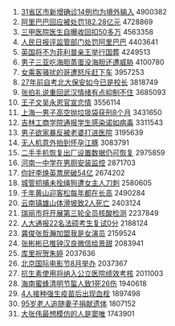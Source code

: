 1. [31省区市新增确诊14例均为境外输入](http://www.baidu.com/baidu?cl=3&tn=SE_baiduhomet8_jmjb7mjw&rsv_dl=fyb_top&fr=top1000&wd=31%CA%A1%C7%F8%CA%D0%D0%C2%D4%F6%C8%B7%D5%EF14%C0%FD%BE%F9%CE%AA%BE%B3%CD%E2%CA%E4%C8%EB) 4900382
1. [阿里巴巴回应被处罚182.28亿元](http://www.baidu.com/baidu?cl=3&tn=SE_baiduhomet8_jmjb7mjw&rsv_dl=fyb_top&fr=top1000&wd=%B0%A2%C0%EF%B0%CD%B0%CD%BB%D8%D3%A6%B1%BB%B4%A6%B7%A3182.28%D2%DA%D4%AA) 4728869
1. [三甲医院医生自曝收回扣50多万](http://www.baidu.com/baidu?cl=3&tn=SE_baiduhomet8_jmjb7mjw&rsv_dl=fyb_top&fr=top1000&wd=%C8%FD%BC%D7%D2%BD%D4%BA%D2%BD%C9%FA%D7%D4%C6%D8%CA%D5%BB%D8%BF%DB50%B6%E0%CD%F2) 4563358
1. [人民日报评监管部门处罚阿里巴巴](http://www.baidu.com/baidu?cl=3&tn=SE_baiduhomet8_jmjb7mjw&rsv_dl=fyb_top&fr=top1000&wd=%C8%CB%C3%F1%C8%D5%B1%A8%C6%C0%BC%E0%B9%DC%B2%BF%C3%C5%B4%A6%B7%A3%B0%A2%C0%EF%B0%CD%B0%CD) 4403641
1. [英国将不为菲利普亲王举行国葬](http://www.baidu.com/baidu?cl=3&tn=SE_baiduhomet8_jmjb7mjw&rsv_dl=fyb_top&fr=top1000&wd=%D3%A2%B9%FA%BD%AB%B2%BB%CE%AA%B7%C6%C0%FB%C6%D5%C7%D7%CD%F5%BE%D9%D0%D0%B9%FA%D4%E1) 4249513
1. [男子三亚吃海胆蒸蛋没海胆还遭威胁](http://www.baidu.com/baidu?cl=3&tn=SE_baiduhomet8_jmjb7mjw&rsv_dl=fyb_top&fr=top1000&wd=%C4%D0%D7%D3%C8%FD%D1%C7%B3%D4%BA%A3%B5%A8%D5%F4%B5%B0%C3%BB%BA%A3%B5%A8%BB%B9%D4%E2%CD%FE%D0%B2) 4100780
1. [女乘客骚扰的哥遭怒斥赶下车](http://www.baidu.com/baidu?cl=3&tn=SE_baiduhomet8_jmjb7mjw&rsv_dl=fyb_top&fr=top1000&wd=%C5%AE%B3%CB%BF%CD%C9%A7%C8%C5%B5%C4%B8%E7%D4%E2%C5%AD%B3%E2%B8%CF%CF%C2%B3%B5) 3957253
1. [27年前自考北大保安如今已是校长](http://www.baidu.com/baidu?cl=3&tn=SE_baiduhomet8_jmjb7mjw&rsv_dl=fyb_top&fr=top1000&wd=27%C4%EA%C7%B0%D7%D4%BF%BC%B1%B1%B4%F3%B1%A3%B0%B2%C8%E7%BD%F1%D2%D1%CA%C7%D0%A3%B3%A4) 3818749
1. [张伯礼说重回武汉情绪有点抑制不住](http://www.baidu.com/baidu?cl=3&tn=SE_baiduhomet8_jmjb7mjw&rsv_dl=fyb_top&fr=top1000&wd=%D5%C5%B2%AE%C0%F1%CB%B5%D6%D8%BB%D8%CE%E4%BA%BA%C7%E9%D0%F7%D3%D0%B5%E3%D2%D6%D6%C6%B2%BB%D7%A1) 3685093
1. [王子文吴永恩官宣恋情](http://www.baidu.com/baidu?cl=3&tn=SE_baiduhomet8_jmjb7mjw&rsv_dl=fyb_top&fr=top1000&wd=%CD%F5%D7%D3%CE%C4%CE%E2%D3%C0%B6%F7%B9%D9%D0%FB%C1%B5%C7%E9) 3556114
1. [上海一男子高空抛垃圾袋获刑8个月](http://www.baidu.com/baidu?cl=3&tn=SE_baiduhomet8_jmjb7mjw&rsv_dl=fyb_top&fr=top1000&wd=%C9%CF%BA%A3%D2%BB%C4%D0%D7%D3%B8%DF%BF%D5%C5%D7%C0%AC%BB%F8%B4%FC%BB%F1%D0%CC8%B8%F6%D4%C2) 3431650
1. [吉林工商学院通报学生感染诺如病毒](http://www.baidu.com/baidu?cl=3&tn=SE_baiduhomet8_jmjb7mjw&rsv_dl=fyb_top&fr=top1000&wd=%BC%AA%C1%D6%B9%A4%C9%CC%D1%A7%D4%BA%CD%A8%B1%A8%D1%A7%C9%FA%B8%D0%C8%BE%C5%B5%C8%E7%B2%A1%B6%BE) 3311543
1. [男子欲家暴反被老婆打进医院](http://www.baidu.com/baidu?cl=3&tn=SE_baiduhomet8_jmjb7mjw&rsv_dl=fyb_top&fr=top1000&wd=%C4%D0%D7%D3%D3%FB%BC%D2%B1%A9%B7%B4%B1%BB%C0%CF%C6%C5%B4%F2%BD%F8%D2%BD%D4%BA) 3195639
1. [无人机意外拍到怀孕江豚](http://www.baidu.com/baidu?cl=3&tn=SE_baiduhomet8_jmjb7mjw&rsv_dl=fyb_top&fr=top1000&wd=%CE%DE%C8%CB%BB%FA%D2%E2%CD%E2%C5%C4%B5%BD%BB%B3%D4%D0%BD%AD%EB%E0) 3083791
1. [二手手机恢复出厂设置数据仍可恢复](http://www.baidu.com/baidu?cl=3&tn=SE_baiduhomet8_jmjb7mjw&rsv_dl=fyb_top&fr=top1000&wd=%B6%FE%CA%D6%CA%D6%BB%FA%BB%D6%B8%B4%B3%F6%B3%A7%C9%E8%D6%C3%CA%FD%BE%DD%C8%D4%BF%C9%BB%D6%B8%B4) 2975859
1. [河南一中学在男厕安装监控](http://www.baidu.com/baidu?cl=3&tn=SE_baiduhomet8_jmjb7mjw&rsv_dl=fyb_top&fr=top1000&wd=%BA%D3%C4%CF%D2%BB%D6%D0%D1%A7%D4%DA%C4%D0%B2%DE%B0%B2%D7%B0%BC%E0%BF%D8) 2871703
1. [你好李焕英票房破54亿](http://www.baidu.com/baidu?cl=3&tn=SE_baiduhomet8_jmjb7mjw&rsv_dl=fyb_top&fr=top1000&wd=%C4%E3%BA%C3%C0%EE%BB%C0%D3%A2%C6%B1%B7%BF%C6%C654%D2%DA) 2674202
1. [城管抓捕未拴绳狗遭女主人刀刺](http://www.baidu.com/baidu?cl=3&tn=SE_baiduhomet8_jmjb7mjw&rsv_dl=fyb_top&fr=top1000&wd=%B3%C7%B9%DC%D7%A5%B2%B6%CE%B4%CB%A9%C9%FE%B9%B7%D4%E2%C5%AE%D6%F7%C8%CB%B5%B6%B4%CC) 2580605
1. [千年黄山迎客松每年都在长高](http://www.baidu.com/baidu?cl=3&tn=SE_baiduhomet8_jmjb7mjw&rsv_dl=fyb_top&fr=top1000&wd=%C7%A7%C4%EA%BB%C6%C9%BD%D3%AD%BF%CD%CB%C9%C3%BF%C4%EA%B6%BC%D4%DA%B3%A4%B8%DF) 2490284
1. [云南镇雄山体滑坡致2人死亡](http://www.baidu.com/baidu?cl=3&tn=SE_baiduhomet8_jmjb7mjw&rsv_dl=fyb_top&fr=top1000&wd=%D4%C6%C4%CF%D5%F2%D0%DB%C9%BD%CC%E5%BB%AC%C6%C2%D6%C22%C8%CB%CB%C0%CD%F6) 2403124
1. [瑞丽市将开展第三轮全员核酸检测](http://www.baidu.com/baidu?cl=3&tn=SE_baiduhomet8_jmjb7mjw&rsv_dl=fyb_top&fr=top1000&wd=%C8%F0%C0%F6%CA%D0%BD%AB%BF%AA%D5%B9%B5%DA%C8%FD%C2%D6%C8%AB%D4%B1%BA%CB%CB%E1%BC%EC%B2%E2) 2237849
1. [人大通报22名法硕考生复试0分](http://www.baidu.com/baidu?cl=3&tn=SE_baiduhomet8_jmjb7mjw&rsv_dl=fyb_top&fr=top1000&wd=%C8%CB%B4%F3%CD%A8%B1%A822%C3%FB%B7%A8%CB%B6%BF%BC%C9%FA%B8%B4%CA%D40%B7%D6) 2188124
1. [龚俊张哲瀚加盟我是女演员](http://www.baidu.com/baidu?cl=3&tn=SE_baiduhomet8_jmjb7mjw&rsv_dl=fyb_top&fr=top1000&wd=%B9%A8%BF%A1%D5%C5%D5%DC%E5%AB%BC%D3%C3%CB%CE%D2%CA%C7%C5%AE%D1%DD%D4%B1) 2159524
1. [张彬彬已推钟汉良微信给景甜](http://www.baidu.com/baidu?cl=3&tn=SE_baiduhomet8_jmjb7mjw&rsv_dl=fyb_top&fr=top1000&wd=%D5%C5%B1%F2%B1%F2%D2%D1%CD%C6%D6%D3%BA%BA%C1%BC%CE%A2%D0%C5%B8%F8%BE%B0%CC%F0) 2083941
1. [库里祝贺朱婷](http://www.baidu.com/baidu?cl=3&tn=SE_baiduhomet8_jmjb7mjw&rsv_dl=fyb_top&fr=top1000&wd=%BF%E2%C0%EF%D7%A3%BA%D8%D6%EC%E6%C3) 2037636
1. [北京国际电影节8月举办](http://www.baidu.com/baidu?cl=3&tn=SE_baiduhomet8_jmjb7mjw&rsv_dl=fyb_top&fr=top1000&wd=%B1%B1%BE%A9%B9%FA%BC%CA%B5%E7%D3%B0%BD%DA8%D4%C2%BE%D9%B0%EC) 2037367
1. [抗生素使用将纳入公立医院绩效考核](http://www.baidu.com/baidu?cl=3&tn=SE_baiduhomet8_jmjb7mjw&rsv_dl=fyb_top&fr=top1000&wd=%BF%B9%C9%FA%CB%D8%CA%B9%D3%C3%BD%AB%C4%C9%C8%EB%B9%AB%C1%A2%D2%BD%D4%BA%BC%A8%D0%A7%BF%BC%BA%CB) 2011003
1. [海南蜜蜂清明节蜇人致1死26伤](http://www.baidu.com/baidu?cl=3&tn=SE_baiduhomet8_jmjb7mjw&rsv_dl=fyb_top&fr=top1000&wd=%BA%A3%C4%CF%C3%DB%B7%E4%C7%E5%C3%F7%BD%DA%F2%D8%C8%CB%D6%C21%CB%C026%C9%CB) 1940618
1. [4人接种强生疫苗后出现血栓](http://www.baidu.com/baidu?cl=3&tn=SE_baiduhomet8_jmjb7mjw&rsv_dl=fyb_top&fr=top1000&wd=4%C8%CB%BD%D3%D6%D6%C7%BF%C9%FA%D2%DF%C3%E7%BA%F3%B3%F6%CF%D6%D1%AA%CB%A8) 1897498
1. [95岁老人追随妻子捐献遗体](http://www.baidu.com/baidu?cl=3&tn=SE_baiduhomet8_jmjb7mjw&rsv_dl=fyb_top&fr=top1000&wd=95%CB%EA%C0%CF%C8%CB%D7%B7%CB%E6%C6%DE%D7%D3%BE%E8%CF%D7%D2%C5%CC%E5) 1807152
1. [大张伟最想模仿的人是窦唯](http://www.baidu.com/baidu?cl=3&tn=SE_baiduhomet8_jmjb7mjw&rsv_dl=fyb_top&fr=top1000&wd=%B4%F3%D5%C5%CE%B0%D7%EE%CF%EB%C4%A3%B7%C2%B5%C4%C8%CB%CA%C7%F1%BC%CE%A8) 1743901